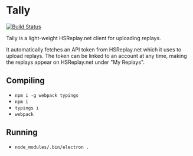 # Tally
[![Build Status](https://travis-ci.com/beheh/tally.svg?token=DyeK73JepzhYTQHiANnx&branch=master)](https://travis-ci.com/beheh/tally)

Tally is a light-weight HSReplay.net client for uploading replays.

It automatically fetches an API token from HSReplay.net which it uses to upload replays.
The token can be linked to an account at any time, making the replays appear on
HSReplay.net under "My Replays".

## Compiling

- `npm i -g webpack typings`
- `npm i`
- `typings i`
- `webpack`

## Running

- `node_modules/.bin/electron .`
